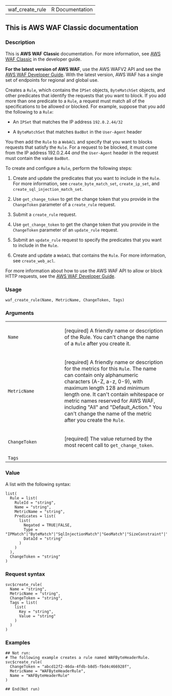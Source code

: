 <table style="width: 100%;">
<tbody>
<tr class="odd">
<td>waf_create_rule</td>
<td style="text-align: right;">R Documentation</td>
</tr>
</tbody>
</table>

## This is AWS WAF Classic documentation

### Description

This is **AWS WAF Classic** documentation. For more information, see
[AWS WAF
Classic](https://docs.aws.amazon.com/waf/latest/developerguide/classic-waf-chapter.html)
in the developer guide.

**For the latest version of AWS WAF**, use the AWS WAFV2 API and see the
[AWS WAF Developer
Guide](https://docs.aws.amazon.com/waf/latest/developerguide/waf-chapter.html).
With the latest version, AWS WAF has a single set of endpoints for
regional and global use.

Creates a `Rule`, which contains the `IPSet` objects, `ByteMatchSet`
objects, and other predicates that identify the requests that you want
to block. If you add more than one predicate to a `Rule`, a request must
match all of the specifications to be allowed or blocked. For example,
suppose that you add the following to a `Rule`:

-   An `IPSet` that matches the IP address `⁠192.0.2.44/32⁠`

-   A `ByteMatchSet` that matches `BadBot` in the `User-Agent` header

You then add the `Rule` to a `WebACL` and specify that you want to
blocks requests that satisfy the `Rule`. For a request to be blocked, it
must come from the IP address 192.0.2.44 *and* the `User-Agent` header
in the request must contain the value `BadBot`.

To create and configure a `Rule`, perform the following steps:

1.  Create and update the predicates that you want to include in the
    `Rule`. For more information, see `create_byte_match_set`,
    `create_ip_set`, and `create_sql_injection_match_set`.

2.  Use `get_change_token` to get the change token that you provide in
    the `ChangeToken` parameter of a `create_rule` request.

3.  Submit a `create_rule` request.

4.  Use `get_change_token` to get the change token that you provide in
    the `ChangeToken` parameter of an `update_rule` request.

5.  Submit an `update_rule` request to specify the predicates that you
    want to include in the `Rule`.

6.  Create and update a `WebACL` that contains the `Rule`. For more
    information, see `create_web_acl`.

For more information about how to use the AWS WAF API to allow or block
HTTP requests, see the [AWS WAF Developer
Guide](https://docs.aws.amazon.com/waf/latest/developerguide/).

### Usage

    waf_create_rule(Name, MetricName, ChangeToken, Tags)

### Arguments

<table>
<colgroup>
<col style="width: 35%" />
<col style="width: 65%" />
</colgroup>
<tbody>
<tr class="odd">
<td><code id="waf_create_rule_:_Name">Name</code></td>
<td><p>[required] A friendly name or description of the Rule. You can't
change the name of a <code>Rule</code> after you create it.</p></td>
</tr>
<tr class="even">
<td><code id="waf_create_rule_:_MetricName">MetricName</code></td>
<td><p>[required] A friendly name or description for the metrics for
this <code>Rule</code>. The name can contain only alphanumeric
characters (A-Z, a-z, 0-9), with maximum length 128 and minimum length
one. It can't contain whitespace or metric names reserved for AWS WAF,
including "All" and "Default_Action." You can't change the name of the
metric after you create the <code>Rule</code>.</p></td>
</tr>
<tr class="odd">
<td><code id="waf_create_rule_:_ChangeToken">ChangeToken</code></td>
<td><p>[required] The value returned by the most recent call to
<code>get_change_token</code>.</p></td>
</tr>
<tr class="even">
<td><code id="waf_create_rule_:_Tags">Tags</code></td>
<td></td>
</tr>
</tbody>
</table>

### Value

A list with the following syntax:

    list(
      Rule = list(
        RuleId = "string",
        Name = "string",
        MetricName = "string",
        Predicates = list(
          list(
            Negated = TRUE|FALSE,
            Type = "IPMatch"|"ByteMatch"|"SqlInjectionMatch"|"GeoMatch"|"SizeConstraint"|"XssMatch"|"RegexMatch",
            DataId = "string"
          )
        )
      ),
      ChangeToken = "string"
    )

### Request syntax

    svc$create_rule(
      Name = "string",
      MetricName = "string",
      ChangeToken = "string",
      Tags = list(
        list(
          Key = "string",
          Value = "string"
        )
      )
    )

### Examples

    ## Not run: 
    # The following example creates a rule named WAFByteHeaderRule.
    svc$create_rule(
      ChangeToken = "abcd12f2-46da-4fdb-b8d5-fbd4c466928f",
      MetricName = "WAFByteHeaderRule",
      Name = "WAFByteHeaderRule"
    )

    ## End(Not run)
